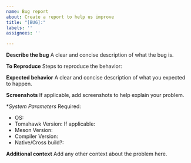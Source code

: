 ```yaml
---
name: Bug report
about: Create a report to help us improve
title: "[BUG]:"
labels: ''
assignees: ''

---
```


**Describe the bug**
A clear and concise description of what the bug is.

**To Reproduce**
Steps to reproduce the behavior:

**Expected behavior**
A clear and concise description of what you expected to happen.

**Screenshots**
If applicable, add screenshots to help explain your problem.

**System Parameters*
Required:
 - OS: 
 - Tomahawk Version: 
If applicable:
- Meson Version:
- Compiler Version:
- Native/Cross build?:

**Additional context**
Add any other context about the problem here.
